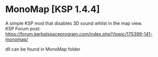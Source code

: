 # MonoMap [KSP 1.4.4]
A simple KSP mod that disables 3D sound whilst in the map view.
<br/>KSP Forum post: https://forum.kerbalspaceprogram.com/index.php?/topic/175399-141-monomap/

dll can be found in MonoMap folder
